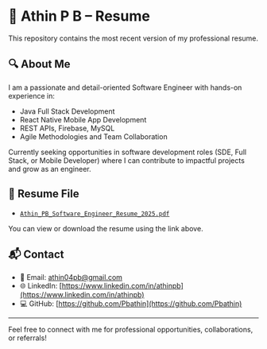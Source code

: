 # 📄 Athin P B – Resume

This repository contains the most recent version of my professional resume.

## 🔍 About Me

I am a passionate and detail-oriented Software Engineer with hands-on experience in:

- Java Full Stack Development
- React Native Mobile App Development
- REST APIs, Firebase, MySQL
- Agile Methodologies and Team Collaboration

Currently seeking opportunities in software development roles (SDE, Full Stack, or Mobile Developer) where I can contribute to impactful projects and grow as an engineer.

## 📁 Resume File

- [`Athin_PB_Software_Engineer_Resume_2025.pdf`](./Athin_PB_Software_Engineer_Resume_2025.pdf)

You can view or download the resume using the link above.

## 📬 Contact

- 📧 Email: athin04pb@gmail.com  
- 🌐 LinkedIn: [https://www.linkedin.com/in/athinpb](https://www.linkedin.com/in/athinpb)  
- 💻 GitHub: [https://github.com/Pbathin](https://github.com/Pbathin)

---

Feel free to connect with me for professional opportunities, collaborations, or referrals!

